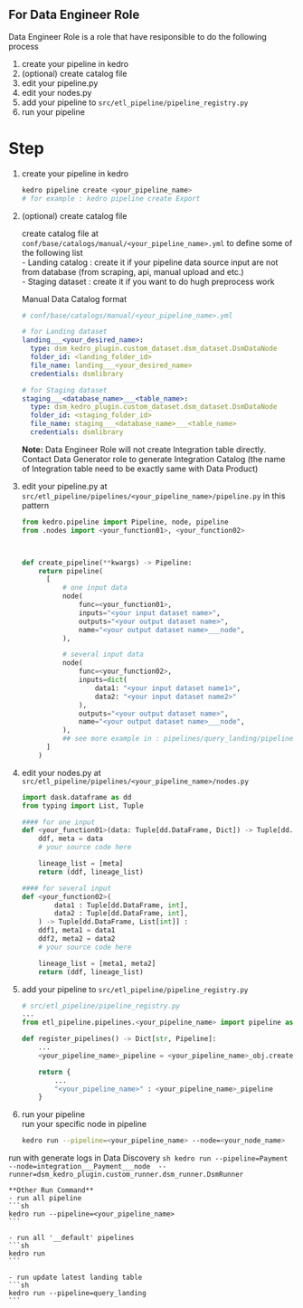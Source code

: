 ## For Data Engineer Role
Data Engineer Role is a role that have resiponsible to do the following process
1. create your pipeline in kedro
2. (optional) create catalog file
3. edit your pipeline.py 
4. edit your nodes.py
5. add your pipeline to `src/etl_pipeline/pipeline_registry.py`
6. run your pipeline

# Step
1. create your pipeline in kedro

    ```sh
    kedro pipeline create <your_pipeline_name>
    # for example : kedro pipeline create Export
    ```
    
2. (optional) create catalog file

    create catalog file at `conf/base/catalogs/manual/<your_pipeline_name>.yml`  to define some of the following list    
        - Landing catalog : create it if your pipeline data source input are not from database (from scraping, api, manual upload and etc.)   
        - Staging dataset : create it if you want to do hugh preprocess work   

    Manual Data Catalog format
    ```yml
    # conf/base/catalogs/manual/<your_pipeline_name>.yml

    # for Landing dataset
    landing___<your_desired_name>:
      type: dsm_kedro_plugin.custom_dataset.dsm_dataset.DsmDataNode
      folder_id: <landing_folder_id>
      file_name: landing___<your_desired_name>
      credentials: dsmlibrary

    # for Staging dataset
    staging___<database_name>___<table_name>:
      type: dsm_kedro_plugin.custom_dataset.dsm_dataset.DsmDataNode
      folder_id: <staging_folder_id>
      file_name: staging___<database_name>___<table_name>
      credentials: dsmlibrary
    ```
    **Note:** Data Engineer Role will not create Integration table directly. Contact Data Generator role to generate Integration Catalog (the name of Integration table need to be exactly same with Data Product)

3. edit your pipeline.py at `src/etl_pipeline/pipelines/<your_pipeline_name>/pipeline.py` in this pattern

    ```python
    from kedro.pipeline import Pipeline, node, pipeline
    from .nodes import <your_function01>, <your_function02>



    def create_pipeline(**kwargs) -> Pipeline:
        return pipeline(
          [
              # one input data
              node(
                  func=<your_function01>,
                  inputs="<your input dataset name>",  
                  outputs="<your output dataset name>",
                  name="<your output dataset name>___node",
              ),

              # several input data
              node(
                  func=<your_function02>,
                  inputs=dict(
                      data1: "<your input dataset name1>", 
                      data2: "<your input dataset name2>"
                  ),  
                  outputs="<your output dataset name>",
                  name="<your output dataset name>___node",
              ),
              ## see more example in : pipelines/query_landing/pipeline.py
          ]
        )

    ```

4. edit your nodes.py at `src/etl_pipeline/pipelines/<your_pipeline_name>/nodes.py`   
    ```python
    import dask.dataframe as dd
    from typing import List, Tuple

    #### for one input
    def <your_function01>(data: Tuple[dd.DataFrame, Dict]) -> Tuple[dd.DataFrame, List[Dict]] :
        ddf, meta = data    
        # your source code here

        lineage_list = [meta]
        return (ddf, lineage_list)

    #### for several input
    def <your_function02>(
            data1 : Tuple[dd.DataFrame, int],
            data2 : Tuple[dd.DataFrame, int],
        ) -> Tuple[dd.DataFrame, List[int]] :
        ddf1, meta1 = data1
        ddf2, meta2 = data2
        # your source code here

        lineage_list = [meta1, meta2]
        return (ddf, lineage_list)
    ```

5. add your pipeline to `src/etl_pipeline/pipeline_registry.py`    
    ```python
    # src/etl_pipeline/pipeline_registry.py
    ...
    from etl_pipeline.pipelines.<your_pipeline_name> import pipeline as <your_pipeline_name>_obj

    def register_pipelines() -> Dict[str, Pipeline]:
        ...
        <your_pipeline_name>_pipeline = <your_pipeline_name>_obj.create_pipeline()

        return {
            ...
            "<your_pipeline_name>" : <your_pipeline_name>_pipeline
        }
    ```

6. run your pipeline    
run your specific node in pipeline 
    ```sh
    kedro run --pipeline=<your_pipeline_name> --node=<your_node_name>
    ```

run with generate logs in Data Discovery
    ```sh
    kedro run --pipeline=Payment --node=integration___Payment___node  --runner=dsm_kedro_plugin.custom_runner.dsm_runner.DsmRunner
    ```

    **Other Run Command**   
    - run all pipeline   
    ```sh
    kedro run --pipeline=<your_pipeline_name>
    ```

    - run all '__default' pipelines  
    ```sh
    kedro run
    ```

    - run update latest landing table  
    ```sh
    kedro run --pipeline=query_landing
    ```